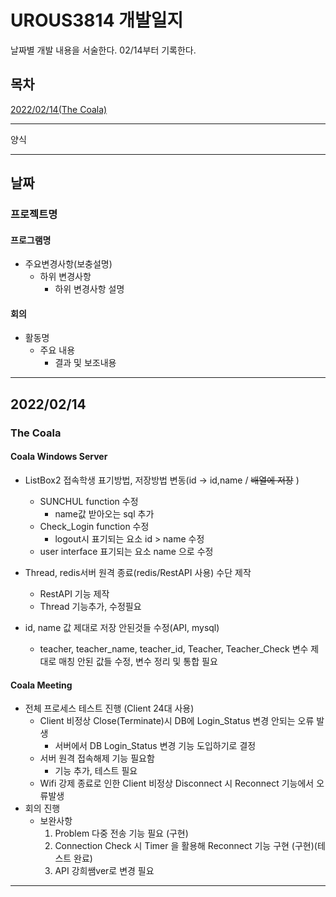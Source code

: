 # UROUS3814 개발일지

날짜별 개발 내용을 서술한다.
02/14부터 기록한다.

  ## 목차
  
  [2022/02/14(The Coala)](https://github.com/urous3814/urous3814/blob/main/Development%20log.md#20220214)
  
---

양식

---

## 날짜

### 프로젝트명

#### 프로그램명
  
  * 주요변경사항(보충설명)
    * 하위 변경사항
      * 하위 변경사항 설명

#### 회의
  
  * 활동명
    * 주요 내용
      * 결과 및 보조내용

---

## 2022/02/14

### The Coala

#### Coala Windows Server

 * ListBox2 접속학생 표기방법, 저장방법 변동(id -> id,name / ~~배열에 저장~~ )
   * SUNCHUL function 수정
     * name값 받아오는 sql 추가
   * Check_Login function 수정
     * logout시 표기되는 요소 id > name 수정
   * user interface 표기되는 요소 name 으로 수정
  
 * Thread, redis서버 원격 종료(redis/RestAPI 사용) 수단 제작
   * RestAPI 기능 제작
   * Thread 기능추가, 수정필요
  
 * id, name 값 제대로 저장 안된것들 수정(API, mysql)
   * teacher, teacher_name, teacher_id, Teacher, Teacher_Check 변수 제대로 매칭 안된 값들 수정, 변수 정리 및 통합 필요
   
#### Coala Meeting
  
  * 전체 프로세스 테스트 진행 (Client 24대 사용)
    * Client 비정상 Close(Terminate)시 DB에 Login_Status 변경 안되는 오류 발생
       *  서버에서 DB Login_Status 변경 기능 도입하기로 결정
    * 서버 원격 접속해제 기능 필요함 
      * 기능 추가, 테스트 필요
    * Wifi 강제 종료로 인한 Client 비정상 Disconnect 시 Reconnect 기능에서 오류발생
  * 회의 진행
    * 보완사항
      1. Problem 다중 전송 기능 필요 (구현)
      2. Connection Check 시 Timer 을 활용해 Reconnect 기능 구현 (구현)(테스트 완료)
      3. API 강희쌤ver로 변경 필요
 
 ---
